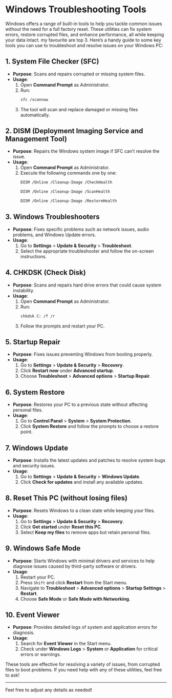# Windows Troubleshooting Tools

Windows offers a range of built-in tools to help you tackle common issues without the need for a full factory reset. These utilities can fix system errors, restore corrupted files, and enhance performance, all while keeping your data intact.
my favourite are top 3.
Here’s a handy guide to some key tools you can use to troubleshoot and resolve issues on your Windows PC:

## 1. **System File Checker (SFC)**
   - **Purpose**: Scans and repairs corrupted or missing system files.
   - **Usage**:
     1. Open **Command Prompt** as Administrator.
     2. Run:
        ```bash
        sfc /scannow
        ```
     3. The tool will scan and replace damaged or missing files automatically.

## 2. **DISM (Deployment Imaging Service and Management Tool)**
   - **Purpose**: Repairs the Windows system image if SFC can’t resolve the issue.
   - **Usage**:
     1. Open **Command Prompt** as Administrator.
     2. Execute the following commands one by one:
        ```bash
        DISM /Online /Cleanup-Image /CheckHealth
        ```
         ```bash
        DISM /Online /Cleanup-Image /ScanHealth
        ```
          ```bash
        DISM /Online /Cleanup-Image /RestoreHealth
        ```

## 3. **Windows Troubleshooters**
   - **Purpose**: Fixes specific problems such as network issues, audio problems, and Windows Update errors.
   - **Usage**:
     1. Go to **Settings** > **Update & Security** > **Troubleshoot**.
     2. Select the appropriate troubleshooter and follow the on-screen instructions.

## 4. **CHKDSK (Check Disk)**
   - **Purpose**: Scans and repairs hard drive errors that could cause system instability.
   - **Usage**:
     1. Open **Command Prompt** as Administrator.
     2. Run:
        ```bash
        chkdsk C: /f /r
        ```
     3. Follow the prompts and restart your PC.

## 5. **Startup Repair**
   - **Purpose**: Fixes issues preventing Windows from booting properly.
   - **Usage**:
     1. Go to **Settings** > **Update & Security** > **Recovery**.
     2. Click **Restart now** under **Advanced startup**.
     3. Choose **Troubleshoot** > **Advanced options** > **Startup Repair**.

## 6. **System Restore**
   - **Purpose**: Restores your PC to a previous state without affecting personal files.
   - **Usage**:
     1. Go to **Control Panel** > **System** > **System Protection**.
     2. Click **System Restore** and follow the prompts to choose a restore point.

## 7. **Windows Update**
   - **Purpose**: Installs the latest updates and patches to resolve system bugs and security issues.
   - **Usage**:
     1. Go to **Settings** > **Update & Security** > **Windows Update**.
     2. Click **Check for updates** and install any available updates.

## 8. **Reset This PC (without losing files)**
   - **Purpose**: Resets Windows to a clean state while keeping your files.
   - **Usage**:
     1. Go to **Settings** > **Update & Security** > **Recovery**.
     2. Click **Get started** under **Reset this PC**.
     3. Select **Keep my files** to remove apps but retain personal files.

## 9. **Windows Safe Mode**
   - **Purpose**: Starts Windows with minimal drivers and services to help diagnose issues caused by third-party software or drivers.
   - **Usage**:
     1. Restart your PC.
     2. Press `Shift` and click **Restart** from the Start menu.
     3. Navigate to **Troubleshoot** > **Advanced options** > **Startup Settings** > **Restart**.
     4. Choose **Safe Mode** or **Safe Mode with Networking**.

## 10. **Event Viewer**
   - **Purpose**: Provides detailed logs of system and application errors for diagnosis.
   - **Usage**:
     1. Search for **Event Viewer** in the Start menu.
     2. Check under **Windows Logs** > **System** or **Application** for critical errors or warnings.


These tools are effective for resolving a variety of issues, from corrupted files to boot problems. If you need help with any of these utilities, feel free to ask!

---

Feel free to adjust any details as needed!
